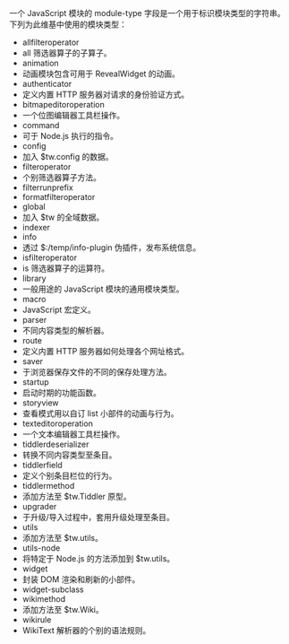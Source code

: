 一个 JavaScript 模块的 module-type 字段是一个用于标识模块类型的字符串。下列为此维基中使用的模块类型：

* allfilteroperator
* all 筛选器算子的子算子。
* animation
* 动画模块包含可用于 RevealWidget 的动画。
* authenticator
* 定义内置 HTTP 服务器对请求的身份验证方式。
* bitmapeditoroperation
* 一个位图编辑器工具栏操作。
* command
* 可于 Node.js 执行的指令。
* config
* 加入 $tw.config 的数据。
* filteroperator
* 个别筛选器算子方法。
* filterrunprefix
* formatfilteroperator
* global
* 加入 $tw 的全域数据。
* indexer
* info
* 透过 $:/temp/info-plugin 伪插件，发布系统信息。
* isfilteroperator
* is 筛选器算子的运算符。
* library
* 一般用途的 JavaScript 模块的通用模块类型。
* macro
* JavaScript 宏定义。
* parser
* 不同内容类型的解析器。
* route
* 定义内置 HTTP 服务器如何处理各个网址格式。
* saver
* 于浏览器保存文件的不同的保存处理方法。
* startup
* 启动时期的功能函数。
* storyview
* 查看模式用以自订 list 小部件的动画与行为。
* texteditoroperation
* 一个文本编辑器工具栏操作。
* tiddlerdeserializer
* 转换不同内容类型至条目。
* tiddlerfield
* 定义个别条目栏位的行为。
* tiddlermethod
* 添加方法至 $tw.Tiddler 原型。
* upgrader
* 于升级/导入过程中，套用升级处理至条目。
* utils
* 添加方法至 $tw.utils。
* utils-node
* 将特定于 Node.js 的方法添加到 $tw.utils。
* widget
* 封装 DOM 渲染和刷新的小部件。
* widget-subclass
* wikimethod
* 添加方法至 $tw.Wiki。
* wikirule
* WikiText 解析器的个别的语法规则。